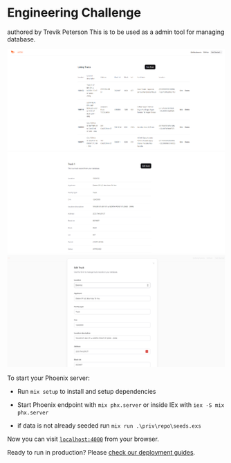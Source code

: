 # Engineering Challenge
 authored by Trevik Peterson
This is to be used as a admin tool for managing database.

![main page](image.png)
![view truck](image-1.png)
![edit truck](image-2.png)


 To start your Phoenix server:

  * Run `mix setup` to install and setup dependencies
  * Start Phoenix endpoint with `mix phx.server` or inside IEx with `iex -S mix phx.server`


* if data is not already seeded run `mix run .\priv\repo\seeds.exs`

Now you can visit [`localhost:4000`](http://localhost:4000) from your browser.

Ready to run in production? Please [check our deployment guides](https://hexdocs.pm/phoenix/deployment.html).
